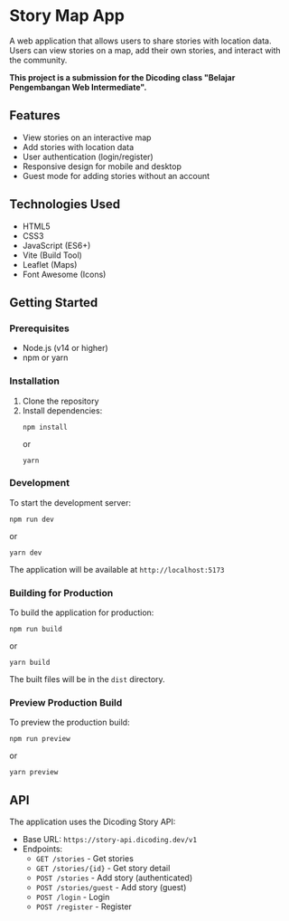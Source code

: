 # Story Map App

A web application that allows users to share stories with location data. Users can view stories on a map, add their own stories, and interact with the community.

**This project is a submission for the Dicoding class "Belajar Pengembangan Web Intermediate".**

## Features

-   View stories on an interactive map
-   Add stories with location data
-   User authentication (login/register)
-   Responsive design for mobile and desktop
-   Guest mode for adding stories without an account

## Technologies Used

-   HTML5
-   CSS3
-   JavaScript (ES6+)
-   Vite (Build Tool)
-   Leaflet (Maps)
-   Font Awesome (Icons)

## Getting Started

### Prerequisites

-   Node.js (v14 or higher)
-   npm or yarn

### Installation

1. Clone the repository
2. Install dependencies:
    ```
    npm install
    ```
    or
    ```
    yarn
    ```

### Development

To start the development server:

```
npm run dev
```

or

```
yarn dev
```

The application will be available at `http://localhost:5173`

### Building for Production

To build the application for production:

```
npm run build
```

or

```
yarn build
```

The built files will be in the `dist` directory.

### Preview Production Build

To preview the production build:

```
npm run preview
```

or

```
yarn preview
```

## API

The application uses the Dicoding Story API:

-   Base URL: `https://story-api.dicoding.dev/v1`
-   Endpoints:
    -   `GET /stories` - Get stories
    -   `GET /stories/{id}` - Get story detail
    -   `POST /stories` - Add story (authenticated)
    -   `POST /stories/guest` - Add story (guest)
    -   `POST /login` - Login
    -   `POST /register` - Register
